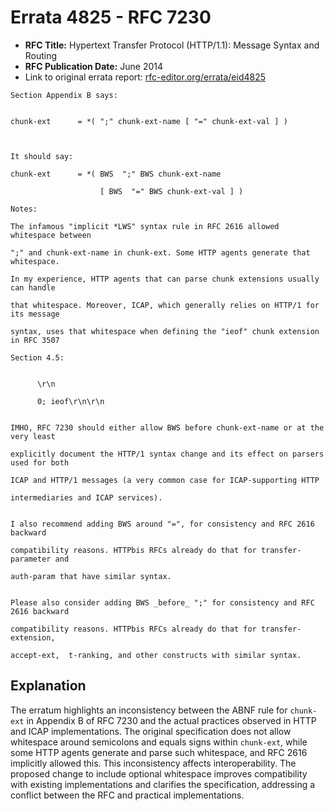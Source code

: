 # Errata 4825 - RFC 7230

- **RFC Title:** Hypertext Transfer Protocol (HTTP/1.1): Message Syntax and Routing
- **RFC Publication Date:** June 2014
- Link to original errata report: [rfc-editor.org/errata/eid4825](https://www.rfc-editor.org/errata/eid4825)

```
Section Appendix B says:


chunk-ext      = *( ";" chunk-ext-name [ "=" chunk-ext-val ] )


It should say:

chunk-ext      = *( BWS  ";" BWS chunk-ext-name
                    [ BWS  "=" BWS chunk-ext-val ] )

Notes:

The infamous "implicit *LWS" syntax rule in RFC 2616 allowed whitespace between
";" and chunk-ext-name in chunk-ext. Some HTTP agents generate that whitespace.
In my experience, HTTP agents that can parse chunk extensions usually can handle
that whitespace. Moreover, ICAP, which generally relies on HTTP/1 for its message
syntax, uses that whitespace when defining the "ieof" chunk extension in RFC 3507
Section 4.5:

      \r\n
      0; ieof\r\n\r\n

IMHO, RFC 7230 should either allow BWS before chunk-ext-name or at the very least
explicitly document the HTTP/1 syntax change and its effect on parsers used for both
ICAP and HTTP/1 messages (a very common case for ICAP-supporting HTTP
intermediaries and ICAP services).

I also recommend adding BWS around "=", for consistency and RFC 2616 backward
compatibility reasons. HTTPbis RFCs already do that for transfer-parameter and
auth-param that have similar syntax.

Please also consider adding BWS _before_ ";" for consistency and RFC 2616 backward
compatibility reasons. HTTPbis RFCs already do that for transfer-extension,
accept-ext,  t-ranking, and other constructs with similar syntax.
```

## Explanation

The erratum highlights an inconsistency between the ABNF rule for `chunk-ext` in Appendix B of RFC 7230 and the actual practices observed in HTTP and ICAP implementations. The original specification does not allow whitespace around semicolons and equals signs within `chunk-ext`, while some HTTP agents generate and parse such whitespace, and RFC 2616 implicitly allowed this.  This inconsistency affects interoperability. The proposed change to include optional whitespace improves compatibility with existing implementations and clarifies the specification, addressing a conflict between the RFC and practical implementations.
